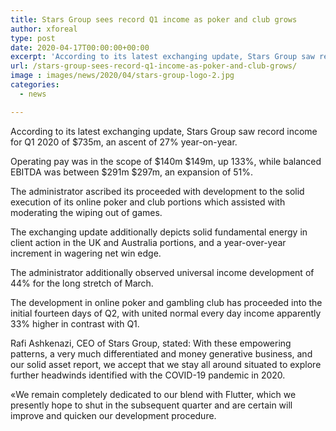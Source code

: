 ```yaml
---
title: Stars Group sees record Q1 income as poker and club grows
author: xforeal 
type: post
date: 2020-04-17T00:00:00+00:00
excerpt: 'According to its latest exchanging update, Stars Group saw record income for Q1 2020 of $735m, an ascent of 27&amp;percnt; year-on-year '
url: /stars-group-sees-record-q1-income-as-poker-and-club-grows/
image : images/news/2020/04/stars-group-logo-2.jpg
categories:
  - news

---
```

According to its latest exchanging update, Stars Group saw record income for Q1 2020 of $735m, an ascent of 27&percnt; year-on-year. 

Operating pay was in the scope of $140m $149m, up 133&percnt;, while balanced EBITDA was between $291m $297m, an expansion of 51&percnt;. 

The administrator ascribed its proceeded with development to the solid execution of its online poker and club portions which assisted with moderating the wiping out of games. 

The exchanging update additionally depicts solid fundamental energy in client action in the UK and Australia portions, and a year-over-year increment in wagering net win edge. 

The administrator additionally observed universal income development of 44&percnt; for the long stretch of March. 

The development in online poker and gambling club has proceeded into the initial fourteen days of Q2, with united normal every day income apparently 33&percnt; higher in contrast with Q1. 

Rafi Ashkenazi, CEO of Stars Group, stated: With these empowering patterns, a very much differentiated and money generative business, and our solid asset report, we accept that we stay all around situated to explore further headwinds identified with the COVID-19 pandemic in 2020. 

&#171;We remain completely dedicated to our blend with Flutter, which we presently hope to shut in the subsequent quarter and are certain will improve and quicken our development procedure.